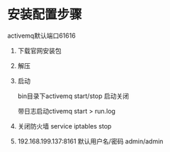 # 安装配置步骤

activemq默认端口61616

1. 下载官网安装包

2. 解压

3. 启动

   bin目录下activemq start/stop 启动关闭

   带日志启动ctivemq start > run.log

4. 关闭防火墙 service iptables stop

5. 192.168.199.137:8161   默认用户名/密码   admin/admin

